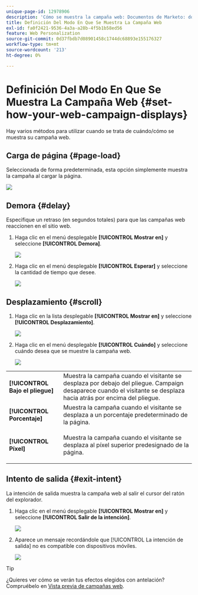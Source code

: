```yaml
---
unique-page-id: 12978906
description: 'Cómo se muestra la campaña web: Documentos de Marketo: documentación del producto'
title: Definición Del Modo En Que Se Muestra La Campaña Web
exl-id: fa0f2421-9536-4a3a-a28b-4f5b1b58ed56
feature: Web Personalization
source-git-commit: 0d37fbdb7d08901458c1744dc68893e155176327
workflow-type: tm+mt
source-wordcount: '213'
ht-degree: 0%

---
```


# Definición Del Modo En Que Se Muestra La Campaña Web {#set-how-your-web-campaign-displays}

Hay varios métodos para utilizar cuando se trata de cuándo/cómo se muestra su campaña web.

## Carga de página {#page-load}

Seleccionada de forma predeterminada, esta opción simplemente muestra la campaña al cargar la página.

![](assets/pl1.png)

## Demora {#delay}

Especifique un retraso (en segundos totales) para que las campañas web reaccionen en el sitio web.

1. Haga clic en el menú desplegable **[!UICONTROL Mostrar en]** y seleccione **[!UICONTROL Demora]**.

   ![](assets/d1.png)

1. Haga clic en el menú desplegable **[!UICONTROL Esperar]** y seleccione la cantidad de tiempo que desee.

   ![](assets/d2.png)

## Desplazamiento {#scroll}

1. Haga clic en la lista desplegable **[!UICONTROL Mostrar en]** y seleccione **[!UICONTROL Desplazamiento]**.

   ![](assets/s1.png)

1. Haga clic en el menú desplegable **[!UICONTROL Cuándo]** y seleccione cuándo desea que se muestre la campaña web.

   ![](assets/s2.png)

<table> 
 <tbody> 
  <tr> 
   <td><strong>[!UICONTROL Bajo el pliegue]</strong></td> 
   <td>Muestra la campaña cuando el visitante se desplaza por debajo del pliegue. Campaign desaparece cuando el visitante se desplaza hacia atrás por encima del pliegue.</td> 
  </tr> 
  <tr> 
   <td><strong>[!UICONTROL Porcentaje]</strong></td> 
   <td>Muestra la campaña cuando el visitante se desplaza a un porcentaje predeterminado de la página.</td> 
  </tr> 
  <tr> 
   <td><strong>[!UICONTROL Píxel]</strong></td> 
   <td><p>Muestra la campaña cuando el visitante se desplaza al píxel superior predesignado de la página.</p></td> 
  </tr> 
 </tbody> 
</table>

## Intento de salida {#exit-intent}

La intención de salida muestra la campaña web al salir el cursor del ratón del explorador.

1. Haga clic en el menú desplegable **[!UICONTROL Mostrar en]** y seleccione **[!UICONTROL Salir de la intención]**.

   ![](assets/ei1.png)

1. Aparece un mensaje recordándole que [!UICONTROL La intención de salida] no es compatible con dispositivos móviles.

   ![](assets/ei2.png)

>[!TIP]
>
>¿Quieres ver cómo se verán tus efectos elegidos con antelación? Compruébelo en [Vista previa de campañas web](/help/marketo/product-docs/web-personalization/working-with-web-campaigns/preview-and-test-a-web-campaign.md).
